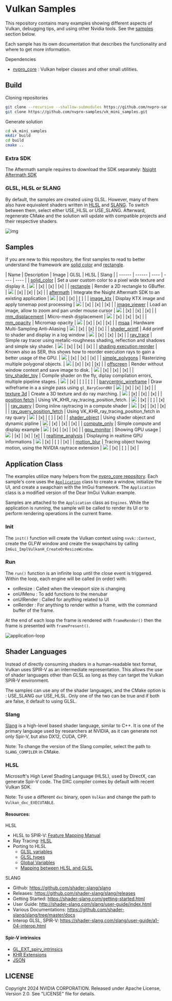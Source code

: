 # Vulkan Samples

This repository contains many examples showing different aspects of Vulkan, debugging tips, and using other Nvidia tools. See the [samples](#Samples) section below.

Each sample has its own documentation that describes the functionality and where to get more information.

Dependencies
*  [nvpro_core](https://github.com/nvpro-samples/nvpro_core) : Vulkan helper classes and other small utilities.


## Build

Cloning repositories

``` bash
git clone --recursive --shallow-submodules https://github.com/nvpro-samples/nvpro_core.git
git clone https://github.com/nvpro-samples/vk_mini_samples.git
```

Generate solution

``` bash
cd vk_mini_samples
mkdir build
cd build
cmake ..
```

### Extra SDK

The Aftermath sample requires to download the SDK separately:  [Nsight Aftermath SDK](https://developer.nvidia.com/nsight-aftermath)


### GLSL, HLSL or SLANG

By default, the samples are created using GLSL. However, many of them also have equivalent shaders written in [HLSL](https://learn.microsoft.com/en-us/windows/win32/direct3dhlsl/dx-graphics-hlsl) and [SLANG](https://github.com/shader-slang/slang). To switch between them, select either USE_HLSL or USE_SLANG. Afterward, regenerate CMake and the solution will update with compatible projects and their respective shaders.

![img](docs/use_shaders.png)

## Samples

If you are new to this repository, the first samples to read to better understand the framework are [solid color](samples/solid_color) and [rectangle](samples/rectangle).

| Name | Description | Image | GLSL | HLSL | Slang |
| ------ | ------ | ---- | ---- | ---- |
| [solid_color](samples/solid_color) | Set a user custom color to a pixel wide texture and display it.  | ![](samples/solid_color/docs/solid_color_th.jpg) | [x] | [x] | [x] |
| [rectangle](samples/rectangle) | Render a 2D rectangle to GBuffer.  | ![](samples/rectangle/docs/rectangle_th.jpg) | [x] | [x] | [x] |
| [aftermath](samples/aftermath) | Integrate the Nsight Aftermath SDK to an existing application | ![](samples/aftermath/docs/aftermath_th.jpg) | [x] | [x] | [ ] |
| [image_ktx](samples/image_ktx) | Display KTX image and apply tonemap post processing | ![](samples/image_ktx/docs/image_ktx_th.jpg) | [x] | [x] | [x] |
| [image_viewer](samples/image_viewer) | Load an image, allow to zoom and pan under mouse cursor | ![](samples/image_viewer/docs/image_viewer_th.jpg) | [x] | [x] | [x] |
| [mm_displacement](samples/mm_displacement) | Micro-mesh displacement  | ![](samples/mm_displacement/docs/micromesh_th.jpg) | [x] | [x] | [x] |
| [mm_opacity](samples/mm_opacity) | Micromap opacity  | ![](samples/mm_opacity/docs/opacity_th.jpg) | [x] | [x] | [x] |
| [msaa](samples/msaa) | Hardware Multi-Sampling Anti-Aliasing  | ![](samples/msaa/docs/msaa_th.jpg) | [x] | [x] | [x] |
| [shader_printf](samples/shader_printf) | Add printf to shader and display in a log window  | ![](samples/shader_printf/docs/printf_th.jpg) | [x] | [x] | [x] |
| [ray_trace](samples/ray_trace) | Simple ray tracer using metalic-roughness shading, reflection and shadows and simple sky shader.  | ![](samples/ray_trace/docs/raytrace_th.jpg) | [x] | [x] | [x] |
| [shading execution reorder](samples/ser_pathtrace) | Known also as SER, this shows how to reorder execution rays to gain a better usage of the GPU.  | ![](samples/ser_pathtrace/docs/ser_2_th.jpg) | [x] | [x] | [x] |
| [simple_polygons](samples/simple_polygons) | Rasterizing multiple polygonal objects.  | ![](samples/simple_polygons/docs/simple_polygons_th.jpg) | [x] | [x] | [x] |
| [offscreen](samples/offscreen) | Render without window context and save image to disk.  | ![](samples/offscreen/docs/offline_th.jpg) | [x] | [x] | [x] |
| [tiny_shader_toy](samples/tiny_shader_toy) | Compile shader on the fly, diplay compilation errors, multiple pipeline stages.  | ![](samples/tiny_shader_toy/docs/tiny_shader_toy_th.jpg) | [x] | [ ] | [ ] |
| [barycentric_wireframe](samples/barycentric_wireframe) | Draw wifreframe in a a single pass using `gl_BaryCoordNV` | ![](samples/barycentric_wireframe/docs/bary_wireframe_th.jpg) | [x] |  [x] | [x] |
| [texture 3d](samples/texture_3d) | Create a 3D texture and do ray marching. | ![](samples/texture_3d/docs/texture_3d_th.jpg) | [x] | [x] | [x] |
| [position fetch](samples/ray_tracing_position_fetch) | Using VK_KHR_ray_tracing_position_fetch. | ![](samples/ray_tracing_position_fetch/docs/fetch_th.jpg) | [x] | [ ] | [x] |
| [ray_query](samples/ray_query) | Doing inline raytracing in a compute shader | ![](samples/ray_query/docs/ray_query_th.jpg) | [x] | [x] | [x] |
| [ray_query_position_fetch](samples/ray_query_position_fetch) | Using VK_KHR_ray_tracing_position_fetch in ray quary | ![](samples/ray_query_position_fetch/docs/ray_query_pos_fetch_th.jpg) | [x] | [ ] | [x] |
| [shader_object](samples/shader_object) | Using shader object and dynamic pipline | ![](samples/shader_object/docs/shader_object_th.jpg) | [x] | [x] | [x] |
| [compute_only](samples/compute_only) | Simple compute and display example | ![](samples/compute_only/docs/compute_only_th.jpg) | [x] | [x] | [x] |
| [gpu_monitor](samples/gpu_monitor) | Showing GPU usage | ![](samples/gpu_monitor/gpu_monitor_th.png) | [x] | [x] | [x] |
| [realtime_analysis](samples/realtime_analysis) | Displaying in realtime GPU informations | ![](samples/realtime_analysis/docs/realtime_analysis_th.jpg) | [x] | [ ] | [x] |
| [motion_blur](samples/ray_trace_motion_blur) | Tracing object having motion, using the NVIDIA raytrace extension | ![](samples/ray_trace_motion_blur/docs/motion_blur_th.jpg) | [x] | [ ] | [x] |


## Application Class

The examples utilize many helpers from the [nvpro_core repository](https://github.com/nvpro-samples/nvpro_core). Each sample's core uses the [`Application`](https://github.com/nvpro-samples/nvpro_core/blob/master/nvvkhl/application.hpp) class to create a window, initialize the UI, and create a swapchain with the ImGui framework. The `Application` class is a modified version of the Dear ImGui Vulkan example.

Samples are attached to the `Application` class as `Engines`. While the application is running, the sample will be called to render its UI or to perform rendering operations in the current frame.

### Init

The `init()` function will create the Vulkan context using `nvvk::Context`, create the GLFW window and create the swapchains by calling `ImGui_ImplVulkanH_CreateOrResizeWindow`.

### Run

The `run()` function is an infinite loop until the close event is triggered. Within the loop, each engine will be called (in order) with:

* onResize : Called when the viewport size is changing
* onUIMenu : To add functions to the menubar
* onUIRender : Called for anything related to UI
* onRender : For anything to render within a frame, with the command buffer of the frame.

At the end of each loop the frame is rendered with `frameRender()` then the frame is presented with `framePresent()`.  

![application-loop](docs/Application-loop.png)


## Shader Languages

Instead of directly consuming shaders in a human-readable text format, Vulkan uses SPIR-V as an intermediate representation. This allows the use of shader languages other than GLSL as long as they can target the Vulkan SPIR-V environment.

The samples can use any of the shader languages, and the CMake option is : USE_SLANG our USE_HLSL. Only one of the two can be true and if both are false, it default to using GLSL.

### Slang

[Slang](https://github.com/shader-slang/slang) is a high-level based shader language, similar to C++. It is one of the primary language used by researchers at NVIDIA, as it can generate not only Spir-V, but also DX12, CUDA, CPP. 

Note: To change the version of the Slang compiler, select the path to `SLANG_COMPILER` in CMake. 

### HLSL

Microsoft's High Level Shading Language (HLSL), used by DirectX, can generate Spir-V code. The DXC compiler comes by default with recent Vulkan SDK.

Note: To use a different `dxc` binary, open `Vulkan` and change the path to `Vulkan_dxc_EXECUTABLE`.


#### Resources:

HLSL 
* HLSL to SPIR-V: [Feature Mapping Manual](https://github.com/microsoft/DirectXShaderCompiler/blob/main/docs/SPIR-V.rst)
* Ray Tracing: [HLSL](https://microsoft.github.io/DirectX-Specs/d3d/Raytracing.html)
* Porting to HLSL
  * [GLSL variables](https://learn.microsoft.com/en-us/windows/uwp/gaming/glsl-to-hlsl-reference#porting-glsl-variables-to-hlsl)
  * [GLSL types](https://learn.microsoft.com/en-us/windows/uwp/gaming/glsl-to-hlsl-reference#porting-glsl-types-to-hlsl)
  * [Global Variables](https://learn.microsoft.com/en-us/windows/uwp/gaming/glsl-to-hlsl-reference#porting-glsl-pre-defined-global-variables-to-hlsl)
  * [Mapping between HLSL and GLSL](https://anteru.net/blog/2016/mapping-between-HLSL-and-GLSL/)

SLANG

* Github: https://github.com/shader-slang/slang
* Releases: https://github.com/shader-slang/slang/releases
* Getting Started: https://shader-slang.com/getting-started.html
* User Guide: http://shader-slang.com/slang/user-guide/index.html
* Various Documentations: https://github.com/shader-slang/slang/tree/master/docs
* Interop GLSL, SPIR-V: https://shader-slang.com/slang/user-guide/a1-04-interop.html

#### Spir-V intrinsics

* [GL_EXT_spirv_intrinsics](https://github.com/microsoft/DirectXShaderCompiler/wiki/GL_EXT_spirv_intrinsics-for-SPIR-V-code-gen)
* [KHR Extensions](https://github.com/KhronosGroup/SPIRV-Registry/tree/main/extensions/KHR)
* [JSON](https://github.com/KhronosGroup/SPIRV-Headers/blob/main/include/spirv/unified1/spirv.json)



## LICENSE

Copyright 2024 NVIDIA CORPORATION. Released under Apache License,
Version 2.0. See "LICENSE" file for details.
